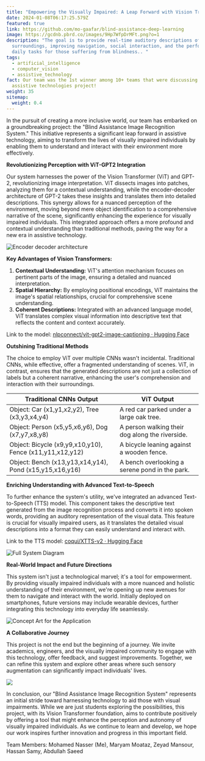 ```yaml
---
title: "Empowering the Visually Impaired: A Leap Forward with Vision Transformers"
date: 2024-01-08T06:17:25.579Z
featured: true
link: https://github.com/mo-gaafar/blind-assistance-deep-learning
image: https://gcdnb.pbrd.co/images/9Hp7WfpDrMFt.png?o=1
description: "The goal is to provide real-time auditory descriptions of
  surroundings, improving navigation, social interaction, and the performance of
  daily tasks for those suffering from blindness.. "
tags:
  - artificial_intelligence
  - computer_vision
  - assistive_technology
fact: Our team was the 1st winner among 10+ teams that were discussing their
  assistive technologies project!
weight: 35
sitemap:
  weight: 0.4
---
```





In the pursuit of creating a more inclusive world, our team has embarked on a groundbreaking project: the "Blind Assistance Image Recognition System." This initiative represents a significant leap forward in assistive technology, aiming to transform the lives of visually impaired individuals by enabling them to understand and interact with their environment more effectively.



**Revolutionizing Perception with ViT-GPT2 Integration**

Our system harnesses the power of the Vision Transformer (ViT) and GPT-2, revolutionizing image interpretation. ViT dissects images into patches, analyzing them for a contextual understanding, while the encoder-decoder architecture of GPT-2 takes these insights and translates them into detailed descriptions. This synergy allows for a nuanced perception of the environment, moving beyond mere object identification to a comprehensive narrative of the scene, significantly enhancing the experience for visually impaired individuals. This integrated approach offers a more profound and contextual understanding than traditional methods, paving the way for a new era in assistive technology.

![Encoder decoder architecture](https://ankur3107.github.io/assets/images/vision-encoder-decoder.png)



**Key Advantages of Vision Transformers:**

1. **Contextual Understanding:** ViT's attention mechanism focuses on pertinent parts of the image, ensuring a detailed and nuanced interpretation.
2. **Spatial Hierarchy:** By employing positional encodings, ViT maintains the image's spatial relationships, crucial for comprehensive scene understanding.
3. **Coherent Descriptions:** Integrated with an advanced language model, ViT translates complex visual information into descriptive text that reflects the content and context accurately.

L﻿ink to the model: [nlpconnect/vit-gpt2-image-captioning · Hugging Face](https://huggingface.co/nlpconnect/vit-gpt2-image-captioning)



**Outshining Traditional Methods**

The choice to employ ViT over multiple CNNs wasn't incidental. Traditional CNNs, while effective, offer a fragmented understanding of scenes. ViT, in contrast, ensures that the generated descriptions are not just a collection of labels but a coherent narrative, enhancing the user's comprehension and interaction with their surroundings.

| **Traditional CNNs Output**                              | **ViT Output**                                  |
| -------------------------------------------------------- | ----------------------------------------------- |
| Object: Car (x1,y1,x2,y2), Tree (x3,y3,x4,y4)            | A red car parked under a large oak tree.        |
| Object: Person (x5,y5,x6,y6), Dog (x7,y7,x8,y8)          | A person walking their dog along the riverside. |
| Object: Bicycle (x9,y9,x10,y10), Fence (x11,y11,x12,y12) | A bicycle leaning against a wooden fence.       |
| Object: Bench (x13,y13,x14,y14), Pond (x15,y15,x16,y16)  | A bench overlooking a serene pond in the park.  |





**Enriching Understanding with Advanced Text-to-Speech**

To further enhance the system's utility, we've integrated an advanced Text-to-Speech (TTS) model. This component takes the descriptive text generated from the image recognition process and converts it into spoken words, providing an auditory representation of the visual data. This feature is crucial for visually impaired users, as it translates the detailed visual descriptions into a format they can easily understand and interact with.

L﻿ink to the TTS model: [coqui/XTTS-v2 · Hugging Face](https://huggingface.co/coqui/XTTS-v2)



![Full System Diagram](https://gcdnb.pbrd.co/images/Jz3Q3WzXawCx.png?o=1 "Full System Diagram")



**Real-World Impact and Future Directions**

This system isn't just a technological marvel; it's a tool for empowerment. By providing visually impaired individuals with a more nuanced and holistic understanding of their environment, we're opening up new avenues for them to navigate and interact with the world. Initially deployed on smartphones, future versions may include wearable devices, further integrating this technology into everyday life seamlessly.



![Concept Art for the Application](https://gcdnb.pbrd.co/images/0tZkrqG7l4dP.png?o=1 "Concept Art (GenAI image using DALLE)")



**A Collaborative Journey**

This project is not the end but the beginning of a journey. We invite academics, engineers, and the visually impaired community to engage with this technology, offer feedback, and suggest improvements. Together, we can refine this system and explore other areas where such sensory augmentation can significantly impact individuals' lives.



![](https://img001.prntscr.com/file/img001/Urcmh-iURQ2l6-DqAM6kfg.png)



In conclusion, our "Blind Assistance Image Recognition System" represents an initial stride toward harnessing technology to aid those with visual impairments. While we are just students exploring the possibilities, this project, with its Vision Transformer foundation, aims to contribute positively by offering a tool that might enhance the perception and autonomy of visually impaired individuals. As we continue to learn and develop, we hope our work inspires further innovation and progress in this important field.

T﻿eam Members: Mohamed Nasser (Me), Maryam Moataz, Zeyad Mansour, Hassan Samy, Abdullah Saeed